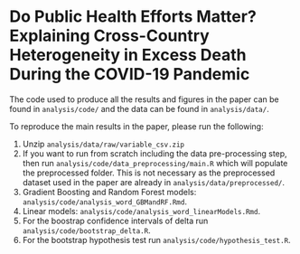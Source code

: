 # Do Public Health Efforts Matter? Explaining Cross-Country Heterogeneity in Excess Death During the COVID-19 Pandemic

The code used to produce all the results and figures in the paper can be found in `analysis/code/` and the data can be found in `analysis/data/`. 

To reproduce the main results in the paper, please run the following:
1. Unzip `analysis/data/raw/variable_csv.zip`
2. If you want to run from scratch including the data pre-processing step, then run `analysis/code/data_preprocessing/main.R` which will populate the preprocessed folder. This is not necessary as the preprocessed dataset used in the paper are already in `analysis/data/preprocessed/`.
3. Gradient Boosting and Random Forest models: `analysis/code/analysis_word_GBMandRF.Rmd`. 
4. Linear models: `analysis/code/analysis_word_linearModels.Rmd`. 
5. For the boostrap confidence intervals of delta run `analysis/code/bootstrap_delta.R`.
6. For the bootstrap hypothesis test run `analysis/code/hypothesis_test.R`.
